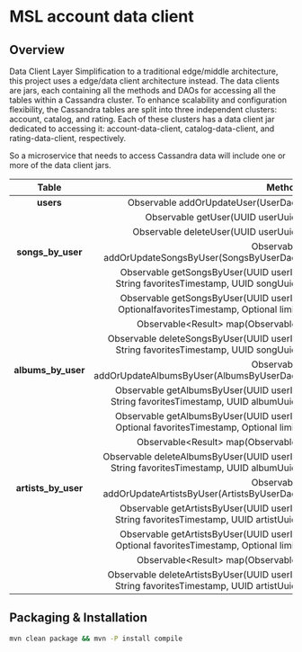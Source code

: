 # MSL account data client

## Overview
Data Client Layer
Simplification to a traditional edge/middle architecture, this project uses a edge/data client architecture instead.
The data clients are jars, each containing all the methods and DAOs for accessing all the tables within a Cassandra cluster.
To enhance scalability and configuration flexibility, the Cassandra tables are split into three independent clusters: account, catalog, and rating.
Each of these clusters has a data client jar dedicated to accessing it: account-data-client, catalog-data-client, and rating-data-client, respectively.

So a microservice that needs to access Cassandra data will include one or more of the data client jars.

| Table           | Method  |
|:-------------:| -----:|
| **users** | Observable<Void> addOrUpdateUser(UserDao) |
| | Observable<UserDao> getUser(UUID userUuid) |
| | Observable<Void> deleteUser(UUID userUuid) |
| **songs_by_user** | Observable<Void> addOrUpdateSongsByUser(SongsByUserDao) |
| | Observable<SongsByUserDao> getSongsByUser(UUID userId, String favoritesTimestamp, UUID songUuid) |
| | Observable<ResultSet> getSongsByUser(UUID userId, Optional<String >favoritesTimestamp, Optional<Integer> limit) |
| | Observable<Result<SongsByUserDao>> map(Observable<ResultSet>) |
| | Observable<Void> deleteSongsByUser(UUID userId, String favoritesTimestamp, UUID songUuid) |
| **albums_by_user** | Observable<Void> addOrUpdateAlbumsByUser(AlbumsByUserDao) |
| | Observable<AlbumsByUserDao> getAlbumsByUser(UUID userId, String favoritesTimestamp, UUID albumUuid) |
| | Observable<ResultSet> getAlbumsByUser(UUID userId, Optional<String> favoritesTimestamp, Optional<Integer> limit) |
| | Observable<Result<AlbumsByUserDao>> map(Observable<ResultSet>) |
| | Observable<Void> deleteAlbumsByUser(UUID userId, String favoritesTimestamp, UUID albumUuid) |
| **artists_by_user** | Observable<Void> addOrUpdateArtistsByUser(ArtistsByUserDao) |
| | Observable<ArtistsByUserDao> getArtistsByUser(UUID userId, String favoritesTimestamp, UUID artistUuid) |
| | Observable<ResultSet> getArtistsByUser(UUID userId, Optional<String> favoritesTimestamp, Optional<Integer> limit) |
| | Observable<Result<ArtistsByUserDao>> map(Observable<ResultSet>) |
| | Observable<Void> deleteArtistsByUser(UUID userId, String favoritesTimestamp, UUID artistUuid) |

## Packaging & Installation

```bash 
mvn clean package && mvn -P install compile
```